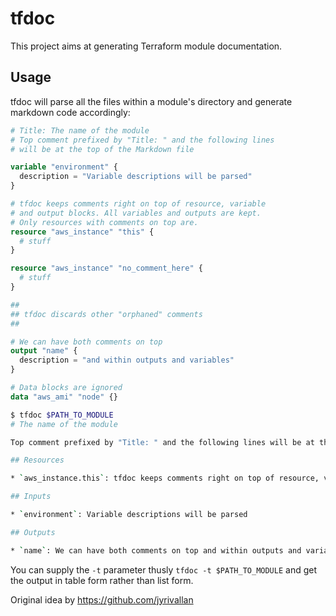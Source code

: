 # tfdoc

This project aims at generating Terraform module documentation.

## Usage

tfdoc will parse all the files within a module's directory and generate markdown code accordingly:

```tf
# Title: The name of the module
# Top comment prefixed by "Title: " and the following lines
# will be at the top of the Markdown file

variable "environment" {
  description = "Variable descriptions will be parsed"
}

# tfdoc keeps comments right on top of resource, variable
# and output blocks. All variables and outputs are kept.
# Only resources with comments on top are.
resource "aws_instance" "this" {
  # stuff
}

resource "aws_instance" "no_comment_here" {
  # stuff
}

##
## tfdoc discards other "orphaned" comments
##

# We can have both comments on top
output "name" {
  description = "and within outputs and variables"
}

# Data blocks are ignored
data "aws_ami" "node" {}
```

```sh
$ tfdoc $PATH_TO_MODULE
# The name of the module

Top comment prefixed by "Title: " and the following lines will be at the top of the Markdown file

## Resources

* `aws_instance.this`: tfdoc keeps comments right on top of resource, variable and output blocks. All variables and outputs are kept. Only resources with comments on top are.

## Inputs

* `environment`: Variable descriptions will be parsed

## Outputs

* `name`: We can have both comments on top and within outputs and variables
```

You can supply the `-t` parameter thusly `tfdoc -t $PATH_TO_MODULE` and get the output in table form rather than list form.

Original idea by <https://github.com/jyrivallan>
